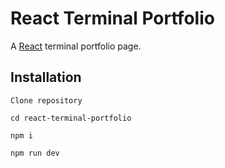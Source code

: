 # React Terminal Portfolio

A [React](https://github.com/facebook/react) terminal portfolio page.

## Installation

```
Clone repository
```
```
cd react-terminal-portfolio
```
```
npm i
```
```
npm run dev
```
